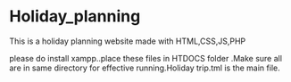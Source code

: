 # Holiday_planning
This is a holiday planning website made with HTML,CSS,JS,PHP

please do install xampp..place these files in HTDOCS folder .Make sure all are in same directory for effective running.Holiday trip.tml is the main file.

